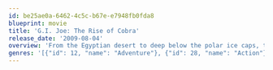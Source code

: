 ```yaml
---
id: be25ae0a-6462-4c5c-b67e-e7948fb0fda8
blueprint: movie
title: 'G.I. Joe: The Rise of Cobra'
release_date: '2009-08-04'
overview: 'From the Egyptian desert to deep below the polar ice caps, the elite G.I. JOE team uses the latest in next-generation spy and military equipment to fight the corrupt arms dealer Destro and the growing threat of the mysterious Cobra organization to prevent them from plunging the world into chaos.'
genres: '[{"id": 12, "name": "Adventure"}, {"id": 28, "name": "Action"}, {"id": 53, "name": "Thriller"}, {"id": 878, "name": "Science Fiction"}]'
---
```

